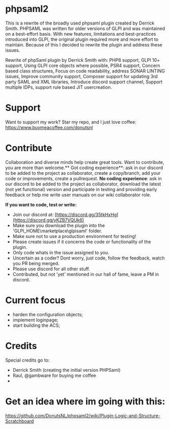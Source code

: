 # phpsaml2
This is a rewrite of the broadly used phpsaml plugin created by Derrick Smith. PHPSAML was written for older versions of GLPI and was maintained on a best-effort basis. With new features, limitations and best-practices introduced into GLPI, the original plugin required more and more effort to maintain. Because of this I decided to rewrite the plugin and address these issues. 

Rewrite of phpSaml plugin by Derrick Smith with: PHP8 support, GLPI 10+ support, Using GLPI core objects where possible, PSR4 support, Concern based class structures, Focus on code readability, address SONAR LINTING issues, Improve community support, Composer support for updating 3rd party SAML and XML libraries, Introduce discord support channel, Support multiple IDPs, support rule based JIT usercreation.

# Support
Want to support my work? 
Star my repo, and I just love coffee: https://www.buymeacoffee.com/donutsnl


# Contribute
Collaboration and diverse minds help create great tools. Want to contribute, you are more than welcome.** Got coding experience**: ask in our discord to be added to the project as collaborator, create a copy/branch, add your code or improvements, create a pullrequest. **No coding experience**: ask in our discord to be added to the project as collaborator, download the latest (not yet functional) version and participate in testing and providing early feedback or help me write user manuals on our wiki collaborator role.

**If you want to code, test or write:**
- Join our discord at: [https://discord.gg/35tkHxHg](https://discord.gg/yKZB7VQUk6)
- Make sure you download the plugin into the 'GLPI_HOME\marketplace\glpisaml\' folder.
- Make sure not to use a production environment for testing!
- Please create issues if it concerns the code or functionality of the plugin.
- Only code whats in the issue assigned to you.
- Uncertain as a coder? Dont worry, just code, follow the feedback, watch you PR being merged.
- Please use discord for all other stuff.
- Contributed, but not 'yet' mentioned in our hall of fame, leave a PM in discord.

# Current focus
- harden the configuration objects;
- implement loginpage;
- start building the ACS;

# Credits
Special credits go to:
- Derrick Smith (creating the initial version PHPSaml)
- Raul, @gambware for buying me coffee
- 

# Get an idea where im going with this:
https://github.com/DonutsNL/phpsaml2/wiki/Plugin-Logic-and-Structure-Scratchboard
